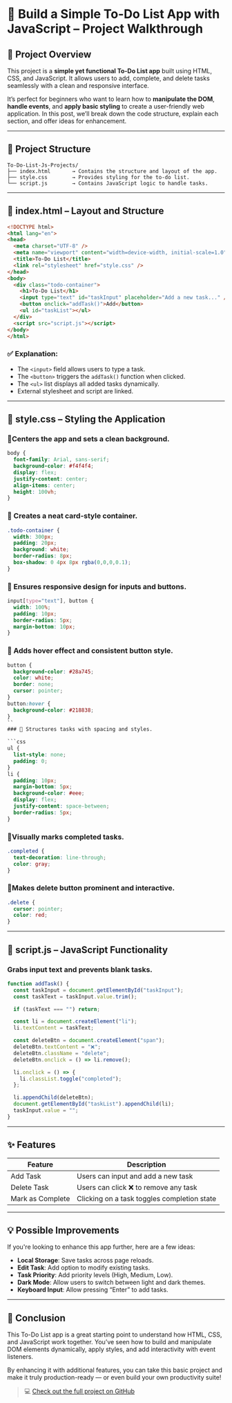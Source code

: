 
# 📝 Build a Simple To-Do List App with JavaScript – Project Walkthrough

## 🚀 Project Overview

This project is a **simple yet functional To-Do List app** built using HTML, CSS, and JavaScript. It allows users to add, complete, and delete tasks seamlessly with a clean and responsive interface.

It’s perfect for beginners who want to learn how to **manipulate the DOM**, **handle events**, and **apply basic styling** to create a user-friendly web application. In this post, we’ll break down the code structure, explain each section, and offer ideas for enhancement.

---

## 📁 Project Structure

```
To-Do-List-Js-Projects/
├── index.html       → Contains the structure and layout of the app.
├── style.css        → Provides styling for the to-do list.
└── script.js        → Contains JavaScript logic to handle tasks.
```

---

## 🔧 index.html – Layout and Structure

```html
<!DOCTYPE html>
<html lang="en">
<head>
  <meta charset="UTF-8" />
  <meta name="viewport" content="width=device-width, initial-scale=1.0" />
  <title>To-Do List</title>
  <link rel="stylesheet" href="style.css" />
</head>
<body>
  <div class="todo-container">
    <h1>To-Do List</h1>
    <input type="text" id="taskInput" placeholder="Add a new task..." />
    <button onclick="addTask()">Add</button>
    <ul id="taskList"></ul>
  </div>
  <script src="script.js"></script>
</body>
</html>
```

### ✅ Explanation:
- The `<input>` field allows users to type a task.
- The `<button>` triggers the `addTask()` function when clicked.
- The `<ul>` list displays all added tasks dynamically.
- External stylesheet and script are linked.

---

## 🎨 style.css – Styling the Application

### 🎨Centers the app and sets a clean background.

```css
body {
  font-family: Arial, sans-serif;
  background-color: #f4f4f4;
  display: flex;
  justify-content: center;
  align-items: center;
  height: 100vh;
}
```
### 🎨 Creates a neat card-style container.

```css
.todo-container {
  width: 300px;
  padding: 20px;
  background: white;
  border-radius: 8px;
  box-shadow: 0 4px 8px rgba(0,0,0,0.1);
}
```
### 🎨 Ensures responsive design for inputs and buttons.

```css
input[type="text"], button {
  width: 100%;
  padding: 10px;
  border-radius: 5px;
  margin-bottom: 10px;
}
```

### 🎨 Adds hover effect and consistent button style.

```css
button {
  background-color: #28a745;
  color: white;
  border: none;
  cursor: pointer;
}
button:hover {
  background-color: #218838;
}
``
### 🎨 Structures tasks with spacing and styles.

```css
ul {
  list-style: none;
  padding: 0;
}
li {
  padding: 10px;
  margin-bottom: 5px;
  background-color: #eee;
  display: flex;
  justify-content: space-between;
  border-radius: 5px;
}
```
### 🎨Visually marks completed tasks.

```css
.completed {
  text-decoration: line-through;
  color: gray;
}
```

### 🎨Makes delete button prominent and interactive.

```css
.delete {
  cursor: pointer;
  color: red;
}
```
---

## 🧠 script.js – JavaScript Functionality

### Grabs input text and prevents blank tasks.

```js
function addTask() {
  const taskInput = document.getElementById("taskInput");
  const taskText = taskInput.value.trim();

  if (taskText === "") return;

  const li = document.createElement("li");
  li.textContent = taskText;

  const deleteBtn = document.createElement("span");
  deleteBtn.textContent = "❌";
  deleteBtn.className = "delete";
  deleteBtn.onclick = () => li.remove();

  li.onclick = () => {
    li.classList.toggle("completed");
  };

  li.appendChild(deleteBtn);
  document.getElementById("taskList").appendChild(li);
  taskInput.value = "";
}
```

---

## ✨ Features

| Feature           | Description                                 |
|-------------------|---------------------------------------------|
| Add Task          | Users can input and add a new task          |
| Delete Task       | Users can click ❌ to remove any task        |
| Mark as Complete  | Clicking on a task toggles completion state |

---

## 💡 Possible Improvements

If you're looking to enhance this app further, here are a few ideas:

- **Local Storage**: Save tasks across page reloads.
- **Edit Task**: Add option to modify existing tasks.
- **Task Priority**: Add priority levels (High, Medium, Low).
- **Dark Mode**: Allow users to switch between light and dark themes.
- **Keyboard Input**: Allow pressing “Enter” to add tasks.

---

## 🏁 Conclusion

This To-Do List app is a great starting point to understand how HTML, CSS, and JavaScript work together. You’ve seen how to build and manipulate DOM elements dynamically, apply styles, and add interactivity with event listeners.

By enhancing it with additional features, you can take this basic project and make it truly production-ready — or even build your own productivity suite!

> 💻 [Check out the full project on GitHub](https://github.com/PoonamChauhan229/To-Do-List-Js-Projects)
